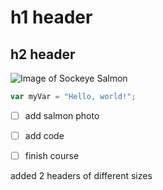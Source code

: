 # h1 header
## h2 header



![Image of Sockeye Salmon](https://wildsalmoncenter.org/wp-content/uploads/2020/02/kspencer_sockeye.jpg)

``` javascript
var myVar = "Hello, world!";
```


- [ ] add salmon photo
- [ ] add code
- [ ] finish course 


added 2 headers of different sizes
